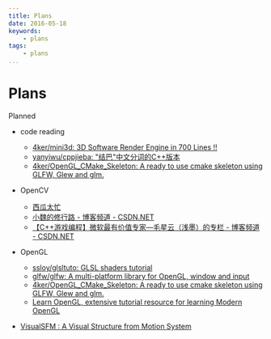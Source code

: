 ```yaml
---
title: Plans
date: 2016-05-18
keywords:
    - plans
tags:
    - plans
...
```


Plans
=====

Planned

-   code reading
    +   [4ker/mini3d: 3D Software Render Engine in 700 Lines !!](https://github.com/4ker/mini3d)
    +   [yanyiwu/cppjieba: "结巴"中文分词的C++版本](https://github.com/yanyiwu/cppjieba)
    +   [4ker/OpenGL_CMake_Skeleton: A ready to use cmake skeleton using GLFW, Glew and glm.](https://github.com/4ker/OpenGL_CMake_Skeleton)

-   OpenCV

    +   [西瓜太忙](https://www.douban.com/people/weilan_cqu/)
    +   [小魏的修行路 - 博客频道 - CSDN.NET](http://blog.csdn.net/xiaowei_cqu)
    +   [【C++游戏编程】微软最有价值专家—毛星云（浅墨）的专栏 - 博客频道 - CSDN.NET](http://blog.csdn.net/poem_qianmo)

-   OpenGL

    +   [ssloy/glsltuto: GLSL shaders tutorial](https://github.com/ssloy/glsltuto)
    +   [glfw/glfw: A multi-platform library for OpenGL, window and input](https://github.com/glfw/glfw)
    +   [4ker/OpenGL_CMake_Skeleton: A ready to use cmake skeleton using GLFW, Glew and glm.](https://github.com/4ker/OpenGL_CMake_Skeleton)
    +   [Learn OpenGL, extensive tutorial resource for learning Modern OpenGL](http://www.learnopengl.com/)

-   [VisualSFM : A Visual Structure from Motion System](http://ccwu.me/vsfm/)
